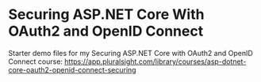 # Securing ASP.NET Core With OAuth2 and OpenID Connect
Starter demo files for my Securing ASP.NET Core with OAuth2 and OpenID Connect course: https://app.pluralsight.com/library/courses/asp-dotnet-core-oauth2-openid-connect-securing
